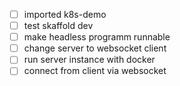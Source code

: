 - [ ] imported k8s-demo
- [ ] test skaffold dev
- [ ] make headless programm runnable
- [ ] change server to websocket client
- [ ] run server instance with docker 
- [ ] connect from client via websocket
